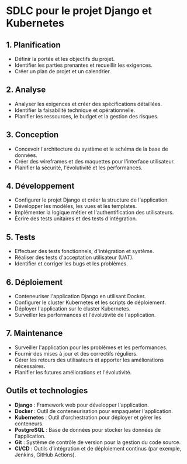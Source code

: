 # SDLC pour le projet Django et Kubernetes

## 1. Planification
- Définir la portée et les objectifs du projet.
- Identifier les parties prenantes et recueillir les exigences.
- Créer un plan de projet et un calendrier.

## 2. Analyse
- Analyser les exigences et créer des spécifications détaillées.
- Identifier la faisabilité technique et opérationnelle.
- Planifier les ressources, le budget et la gestion des risques.

## 3. Conception
- Concevoir l'architecture du système et le schéma de la base de données.
- Créer des wireframes et des maquettes pour l'interface utilisateur.
- Planifier la sécurité, l'évolutivité et les performances.

## 4. Développement
- Configurer le projet Django et créer la structure de l'application.
- Développer les modèles, les vues et les templates.
- Implémenter la logique métier et l'authentification des utilisateurs.
- Écrire des tests unitaires et des tests d'intégration.

## 5. Tests
- Effectuer des tests fonctionnels, d'intégration et système.
- Réaliser des tests d'acceptation utilisateur (UAT).
- Identifier et corriger les bugs et les problèmes.

## 6. Déploiement
- Conteneuriser l'application Django en utilisant Docker.
- Configurer le cluster Kubernetes et les scripts de déploiement.
- Déployer l'application sur le cluster Kubernetes.
- Surveiller les performances et l'évolutivité de l'application.

## 7. Maintenance
- Surveiller l'application pour les problèmes et les performances.
- Fournir des mises à jour et des correctifs réguliers.
- Gérer les retours des utilisateurs et apporter les améliorations nécessaires.
- Planifier les futures améliorations et l'évolutivité.

## Outils et technologies
- **Django** : Framework web pour développer l'application.
- **Docker** : Outil de conteneurisation pour empaqueter l'application.
- **Kubernetes** : Outil d'orchestration pour déployer et gérer les conteneurs.
- **PostgreSQL** : Base de données pour stocker les données de l'application.
- **Git** : Système de contrôle de version pour la gestion du code source.
- **CI/CD** : Outils d'intégration et de déploiement continus (par exemple, Jenkins, GitHub Actions).
